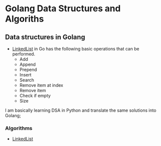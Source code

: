 # Golang Data Structures and Algoriths

## Data structures in Golang
* [LinkedList](https://github.com/AntonyIS/Golang-DSA/LinkedList) in Go has the following basic operations that can be performed.
    * Add 
    * Append
    * Prepend
    * Insert
    * Search 
    * Remove item at index
    * Remove item 
    * Check if empty
    * Size


I am basically learning DSA in Python and translate the same solutions into Golang;

### Algorithms
* [LinkedList](https://github.com/AntonyIS/Golang-DSA/LinkedList)

